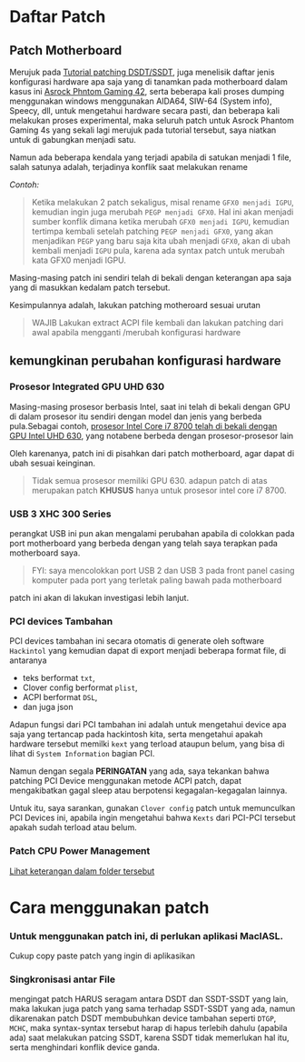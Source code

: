 # Daftar Patch

## Patch Motherboard
Merujuk pada [Tutorial patching DSDT/SSDT](https://github.com/javanesse/Asrock-Phantom-Gaming-4s-Hackintosh/tree/master/DSDT%20-%20SSDT%20Patching), juga menelisik daftar jenis konfigurasi hardware apa saja yang di tanamkan pada motherboard dalam kasus ini [Asrock Phntom Gaming 42](https://www.asrock.com/MB/Intel/Z390%20Phantom%20Gaming%204S/index.asp#Specification), serta beberapa kali proses dumping menggunakan windows menggunakan AIDA64, SIW-64 (System info), Speecy, dll, untuk mengetahui hardware secara pasti, dan beberapa kali melakukan proses experimental, maka seluruh patch untuk Asrock Phantom Gaming 4s yang sekali lagi merujuk pada tutorial tersebut, saya niatkan untuk di gabungkan menjadi satu.

Namun ada beberapa kendala yang terjadi apabila di satukan menjadi 1 file, salah satunya adalah, terjadinya konflik saat melakukan rename

*Contoh:*
> Ketika melakukan 2 patch sekaligus, misal rename `GFX0 menjadi IGPU`, kemudian ingin juga merubah `PEGP menjadi GFX0`. Hal ini akan menjadi sumber konflik dimana ketika merubah `GFX0 menjadi IGPU`, kemudian tertimpa kembali setelah patching `PEGP menjadi GFX0`, yang akan menjadikan `PEGP` yang baru saja kita ubah menjadi `GFX0`, akan di ubah kembali menjadi `IGPU` pula, karena ada syntax patch untuk merubah kata GFX0 menjadi IGPU.

Masing-masing patch ini sendiri telah di bekali dengan keterangan apa saja yang di masukkan kedalam patch tersebut.

Kesimpulannya adalah, lakukan patching motheroard sesuai urutan

> WAJIB Lakukan extract ACPI file kembali dan lakukan patching dari awal apabila mengganti /merubah konfigurasi hardware

## kemungkinan perubahan konfigurasi hardware
### Prosesor Integrated GPU UHD 630
Masing-masing prosesor berbasis Intel, saat ini telah di bekali dengan GPU di dalam prosesor itu sendiri dengan model dan jenis yang berbeda pula.Sebagai contoh, [prosesor Intel Core i7 8700 telah di bekali dengan GPU Intel UHD 630](https://ark.intel.com/content/www/us/en/ark/products/126686/intel-core-i7-8700-processor-12m-cache-up-to-4-60-ghz.html), yang notabene berbeda dengan prosesor-prosesor lain

Oleh karenanya, patch ini di pisahkan dari patch motherboard, agar dapat di ubah sesuai keinginan.

> Tidak semua prosesor memiliki GPU 630. adapun patch di atas merupakan patch **KHUSUS** hanya untuk prosesor intel core i7 8700.


### USB 3 XHC 300 Series
perangkat USB ini pun akan mengalami perubahan apabila di colokkan pada port motherboard yang berbeda dengan  yang telah saya terapkan pada motherboard saya.

> FYI: saya mencolokkan port USB 2 dan USB 3 pada front panel casing komputer pada port yang terletak paling bawah pada motherboard

patch ini akan di lakukan investigasi lebih lanjut.

### PCI devices Tambahan
PCI devices tambahan ini secara otomatis di generate oleh software `Hackintol` yang kemudian dapat di export menjadi beberapa format file, di antaranya

- teks berformat `txt`, 
- Clover config berformat `plist`, 
- ACPI berformat `DSL`,
- dan juga json

Adapun fungsi dari PCI tambahan ini adalah untuk mengetahui device apa saja yang tertancap pada hackintosh kita, serta mengetahui apakah hardware tersebut memilki `kext` yang terload ataupun belum, yang bisa di lihat di `System Information` bagian PCI.

Namun dengan segala **PERINGATAN** yang ada, saya tekankan bahwa patching PCI Device menggunakan metode ACPI patch, dapat mengakibatkan gagal sleep atau berpotensi kegagalan-kegagalan lainnya.

Untuk itu, saya sarankan, gunakan `Clover config` patch untuk memunculkan PCI Devices ini, apabila ingin mengetahui bahwa `Kexts` dari PCI-PCI tersebut apakah sudah terload atau belum.

### Patch CPU Power Management
[Lihat keterangan dalam folder tersebut](/CPU%20Power%20Management)

# Cara menggunakan patch
### Untuk menggunakan patch ini, di perlukan aplikasi MacIASL.
Cukup copy paste patch yang ingin di aplikasikan

### Singkronisasi antar File
mengingat patch HARUS seragam antara DSDT dan SSDT-SSDT yang lain, maka lakukan juga patch yang sama terhadap SSDT-SSDT yang ada, namun dikarenakan patch DSDT membubuhkan device tambahan seperti `DTGP`, `MCHC`, maka syntax-syntax tersebut harap di hapus terlebih dahulu (apabila ada) saat melakukan patcing SSDT, karena SSDT tidak memerlukan hal itu, serta menghindari konflik device ganda.
